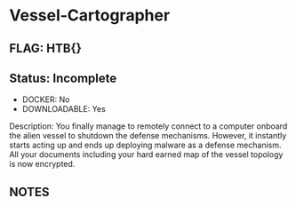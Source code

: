 # Vessel-Cartographer

## FLAG: HTB{}

## Status: Incomplete

+ DOCKER: No
+ DOWNLOADABLE: Yes

Description: You finally manage to remotely connect to a computer onboard the alien vessel to shutdown the defense mechanisms. However, it instantly starts acting up and ends up deploying malware as a defense mechanism. All your documents including your hard earned map of the vessel topology is now encrypted.

## NOTES
